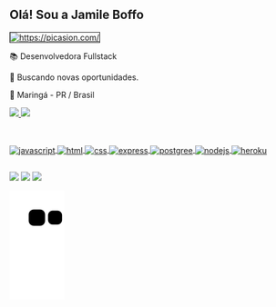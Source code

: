 ## Olá! Sou a Jamile Boffo

<a href="https://picasion.com/"><img src="https://i.picasion.com/pic92/d5d98aa18696fefe7cf6542215d9ad9b.gif" width="200" height="200" border="1" alt="https://picasion.com/" /></a><br /><a href="https://picasion.com/"></a>

📚 Desenvolvedora Fullstack

🔎 Buscando novas oportunidades.

🌆 Maringá - PR / Brasil

  <div>

</div>


<div>
  <a href="https://github.com/JamileBoffo">
  <img height="180em" src="https://github-readme-stats.vercel.app/api?username=jamileboffo&show_icons=true&theme=dracula&include_all_commits=true&count_private=true"/>
  <img height="180em" src="https://github-readme-stats.vercel.app/api/top-langs/?username=jamileboffo&layout=compact&langs_count=16&theme=dracula"/>
  
</div>
  
  ##
  
<div style="display: inline_block"><br>
  <img align="center" alt="javascript" src="https://img.shields.io/badge/JavaScript-F7DF1E?style=for-the-badge&logo=javascript&logoColor=black" />
  <img align="center" alt="html" src="https://img.shields.io/badge/HTML5-E34F26?style=for-the-badge&logo=html5&logoColor=white" />
  <img align="center" alt="css" src="https://img.shields.io/badge/CSS-239120?&style=for-the-badge&logo=css3&logoColor=white" />
  <img align="center" alt="express" src="https://img.shields.io/badge/Express.js-404D59?style=for-the-badge" />
  <img align="center" alt="postgree" src="https://img.shields.io/badge/PostgreSQL-316192?style=for-the-badge&logo=postgresql&logoColor=white" />
  <img align="center" alt="nodejs" src="https://img.shields.io/badge/Node.js-43853D?style=for-the-badge&logo=node.js&logoColor=white" />
  <img align="center" alt="heroku" src="https://img.shields.io/badge/Heroku-430098?style=for-the-badge&logo=heroku&logoColor=white" />
  
  </div>
 
  ##
    
  <div>

<a href="https://discord.gg/JBoffo#5084" target="_blank"><img src="https://img.shields.io/badge/Discord-7289DA?style=for-the-badge&logo=discord&logoColor=white" target="_blank"></a>
  <a href = "mailto:jamileboffo@gmail.com"><img src="https://img.shields.io/badge/Gmail-D14836?style=for-the-badge&logo=gmail&logoColor=white" target="_blank"></a>
  <a href="https://www.linkedin.com/in/jamile-boffo-242527210/" target="_blank"><img src="https://img.shields.io/badge/-LinkedIn-%230077B5?style=for-the-badge&logo=linkedin&logoColor=white" target="_blank"></a>   
  
 </div>

 
  ![snake gif](https://github.com/JamileBoffo/JamileBoffo/blob/output/github-contribution-grid-snake.svg)
